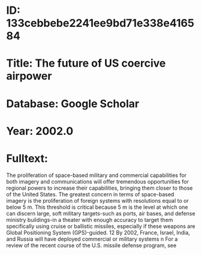 # ID: 133cebbebe2241ee9bd71e338e416584
# Title: The future of US coercive airpower
# Database: Google Scholar
# Year: 2002.0
# Fulltext:
The proliferation of space-based military and commercial capabilities for both imagery and communications will offer tremendous opportunities for regional powers to increase their capabilities, bringing them closer to those of the United States.
The greatest concern in terms of space-based imagery is the proliferation of foreign systems with resolutions equal to or below 5 m. This threshold is critical because 5 m is the level at which one can discern large, soft military targets-such as ports, air bases, and defense ministry buildings-in a theater with enough accuracy to target them specifically using cruise or ballistic missiles, especially if these weapons are Global Positioning System (GPS)-guided.
12 By 2002, France, Israel, India, and Russia will have deployed commercial or military systems n For a review of the recent course of the U.S. missile defense program, see